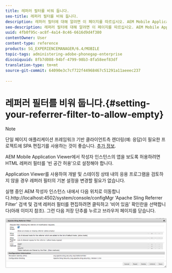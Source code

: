 ```yaml
---
title: 레퍼러 필터를 비워 둡니다.
seo-title: 레퍼러 필터를 비워 둡니다.
description: 레퍼러 필터에 대해 알려면 이 페이지를 따르십시오. AEM Mobile Application Viewer에서 작성자 인스턴스의 앱을 보도록 허용하려면 HTML 레퍼러 필터를 '빈 공간 허용'으로 설정해야 합니다.
seo-description: 레퍼러 필터에 대해 알려면 이 페이지를 따르십시오. AEM Mobile Application Viewer에서 작성자 인스턴스의 앱을 보도록 허용하려면 HTML 레퍼러 필터를 '빈 공간 허용'으로 설정해야 합니다.
uuid: 4fb0f95c-ac8f-4a14-8c46-6616d9d4f380
contentOwner: User
content-type: reference
products: SG_EXPERIENCEMANAGER/6.4/MOBILE
topic-tags: administering-adobe-phonegap-enterprise
discoiquuid: 8fb7d088-94bf-4799-98b3-8fa58eef83df
translation-type: tm+mt
source-git-commit: 64090e3c7cf722f44968467c51291a11aeeec237

---
```



# 레퍼러 필터를 비워 둡니다.{#setting-your-referrer-filter-to-allow-empty}

>[!NOTE]
>
>단일 페이지 애플리케이션 프레임워크 기반 클라이언트측 렌더링(예: 응답)이 필요한 프로젝트에 SPA 편집기를 사용하는 것이 좋습니다. [추가 정보](/help/sites-developing/spa-overview.md).

AEM Mobile Application Viewer에서 작성자 인스턴스의 앱을 보도록 허용하려면 HTML 레퍼러 필터를 &#39;빈 공간 허용&#39;으로 설정해야 합니다.

Application Viewer를 사용하여 개발 및 스테이징 상태 내의 응용 프로그램을 검토하지 않을 경우 레퍼러 필터의 기본 설정을 변경할 필요가 없습니다.

실행 중인 AEM 작성자 인스턴스 내에서 다음 위치로 이동합니다.http://localhost:4502/system/console/configMgr [](http://localhost:4502/system/console/configMgr) &#39;Apache Sling Referrer Filter&#39; 검색 및 검색 레퍼러 필터를 편집하려면 클릭하고 &#39;비어 있음&#39; 확인란을 선택합니다(아래 이미지 참조). 그런 다음 저장 단추를 누르고 브라우저 페이지를 닫습니다.

![레퍼러 필터 설정](assets/chlimage_1-106.png)
